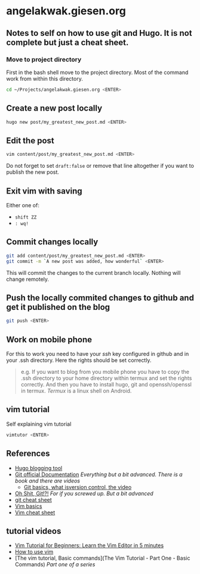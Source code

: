 # angelakwak.giesen.org



## Notes to self on how to use git and Hugo. It is not complete but just a cheat sheet.


### Move to project directory

First in the bash shell move to the project directory. Most of the command work from within this directory.

```bash
cd ~/Projects/angelakwak.giesen.org <ENTER>
```

## Create a new post locally

```bash
hugo new post/my_greatest_new_post.md <ENTER>
```


## Edit the post


```bash
vim content/post/my_greatest_new_post.md <ENTER>
```
Do not forget to set `draft:false` or remove that line altogether if you want to publish the new post.

## Exit vim with saving

Either one of:

* `shift ZZ`
* `: wq!`


## Commit changes locally

```bash
git add content/post/my_greatest_new_post.md <ENTER>
git commit -m `A new post was added, how wonderful` <ENTER>
```

This will commit the changes to the current branch locally. Nothing will change remotely.

## Push the locally commited changes to github and get it published on the blog

```bash
git push <ENTER>
```

## Work on mobile phone

For this to work you need to have your *ssh* key configured in github and in your .ssh directory. Here the rights should be set correctly.
> e.g. If you want to blog from you mobile phone you have to copy the .ssh directory to your home directory within termux and set the rights correctly. And then you have to install hugo, git and openssh/openssl in termux.
> *Termux* is a linux shell on Android.

## vim tutorial

Self explaining vim tutorial
```bash
vimtutor <ENTER>
```


## References

* [Hugo blogging tool](https://gohugo.io/)
* [Git official Documentation](https://git-scm.com/docs) *Everything but a bit advanced. There is a book and there are videos*
  * [Git basics, what isversion control, the video](https://git-scm.com/video/what-is-version-control) 
* [Oh Shit, Git!?!](https://ohshitgit.com/) *For if you screwed up. But a bit advanced*
* [git cheat sheet](https://github.github.com/training-kit/downloads/github-git-cheat-sheet.pdf)
* [Vim basics](https://www.howtoforge.com/vim-basics) 
* [Vim cheat sheet](https://vim.rtorr.com/)


## tutorial videos

* [Vim Tutorial for Beginners: Learn the Vim Editor in 5 minutes](https://www.youtube.com/watch?v=PN-r83wYMug)
* [How to use vim](https://www.youtube.com/watch?v=g-XsXEsd6xA)
* [The vim tutorial, Basic commands](The Vim Tutorial - Part One - Basic Commands) *Part one of a series*




